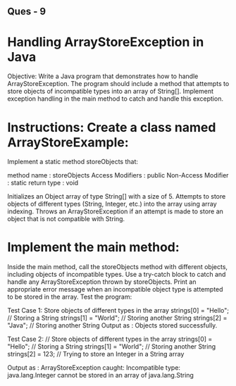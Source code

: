Ques - 9
----------
Handling ArrayStoreException in Java
==============================================
Objective:
Write a Java program that demonstrates how to handle ArrayStoreException. The program should include a method that attempts to store objects of incompatible types into an array of String[]. Implement exception handling in the main method to catch and handle this exception.

Instructions:
Create a class named ArrayStoreExample:
=====================================================

Implement a static method storeObjects that:

method name : storeObjects
Access Modifiers : public
Non-Access Modifier : static
return type : void

Initializes an Object array of type String[] with a size of 5.
Attempts to store objects of different types (String, Integer, etc.) into the array using array indexing.
Throws an ArrayStoreException if an attempt is made to store an object that is not compatible with String.

Implement the main method:
==========================
Inside the main method, call the storeObjects method with different objects, including objects of incompatible types.
Use a try-catch block to catch and handle any ArrayStoreException thrown by storeObjects.
Print an appropriate error message when an incompatible object type is attempted to be stored in the array.
Test the program:

Test Case 1:
Store objects of different types in the array
      strings[0] = "Hello";   // Storing a String
      strings[1] = "World";   // Storing another String
      strings[2] = "Java";    // Storing another String
Output as :
Objects stored successfully.

Test Case 2:
 // Store objects of different types in the array
            strings[0] = "Hello";   // Storing a String
            strings[1] = "World";   // Storing another String
            strings[2] = 123;       // Trying to store an Integer in a String array

Output as :
ArrayStoreException caught: Incompatible type: java.lang.Integer cannot be stored in an array of java.lang.String